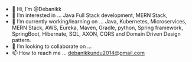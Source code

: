 - 👋 Hi, I’m @Debanikk
- 👀 I’m interested in ... Java Full Stack development, MERN Stack, 
- 🌱 I’m currently working/learning on ... Java, Kubernetes, Microservices, MERN Stack, AWS, Eureka, Maven, Gradle, python, Spring framework, SpringBoot, Hibernate, SQL, AXON, CQRS and Domain Driven Design pattern.
- 💞️ I’m looking to collaborate on ...
- 📫 How to reach me ... debanikkundu2014@gmail.com

<!---
Debanikk/Debanikk is a ✨ special ✨ repository because its `README.md` (this file) appears on your GitHub profile.
You can click the Preview link to take a look at your changes.
--->
